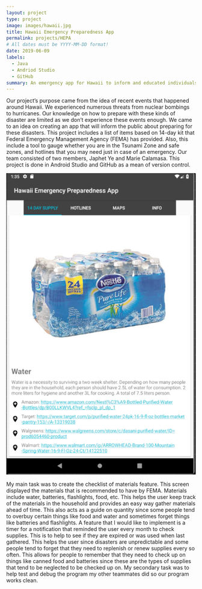 ```yaml
---
layout: project
type: project
image: images/hawaii.jpg
title: Hawaii Emergency Preparedness App
permalink: projects/HEPA
# All dates must be YYYY-MM-DD format!
date: 2019-06-09
labels:
  - Java
  - Andriod Studio
  - GitHub
summary: An emergency app for Hawaii to inform and educated individuals when disaster occurs.
---
```


Our project’s purpose came from the idea of recent events that happened around Hawaii. We experienced numerous threats from nuclear bombings to hurricanes. Our knowledge on how to prepare with these kinds of disaster are limited as we don’t experience these events enough. We came to an idea on creating an app that will inform the public about preparing for these disasters. This project includes a list of items based on 14-day kit that Federal Emergency Management Agency (FEMA) has provided. Also, this include a tool to gauge whether you are in the Tsunami Zone and safe zones, and hotlines that you may need just in case of an emergency. Our team consisted of two members, Japhet Ye and Marie Calamasa.  This project is done in Android Studio and GitHub as a mean of version control.
	
<img class="ui medium left floated squared image" src="../images/HEPA.png">

My main task was to create the checklist of materials feature. This screen displayed the materials that is recommended to have by FEMA. Materials include water, batteries, flashlights, food, etc. This helps the user keep track of the materials in the household and provides an easy way gather materials ahead of time. This also acts as a guide on quantity since some people tend to overbuy certain things like food and water and sometimes forget things like batteries and flashlights. A feature that I would like to implement is a timer for a notification that reminded the user every month to check supplies. This is to help to see if they are expired or was used when last gathered. This helps the user since disasters are unpredictable and some people tend to forget that they need to replenish or renew supplies every so often. This allows for people to remember that they need to check up on things like canned food and batteries since these are the types of supplies that tend to be neglected to be checked up on. My secondary task was to help test and debug the program my other teammates did so our program works clean.

